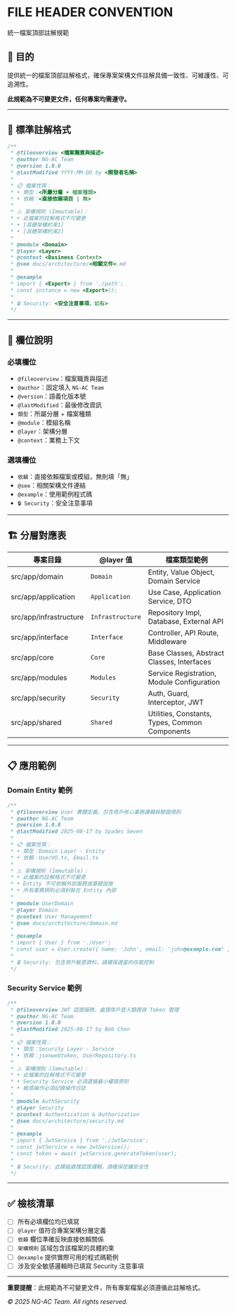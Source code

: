 # FILE HEADER CONVENTION
統一檔案頂部註解規範

## 🎯 目的
提供統一的檔案頂部註解格式，確保專案架構文件註解具備一致性、可維護性、可追溯性。

**此規範為不可變更文件，任何專案均需遵守。**

---

## 📌 標準註解格式

```typescript
/**
 * @fileoverview <檔案職責與描述>
 * @author NG-AC Team
 * @version 1.0.0
 * @lastModified YYYY-MM-DD by <開發者名稱>
 *
 * 📋 檔案性質：
 * • 類型：<所屬分層 + 檔案種類>
 * • 依賴：<直接依賴項目 | 無>
 *
 * ⚠️ 架構規則 (Immutable)：
 * • 此檔案的註解格式不可變更
 * • [具體架構約束1]
 * • [具體架構約束2]
 *
 * @module <Domain>
 * @layer <Layer>
 * @context <Business Context>
 * @see docs/architecture/<相關文件>.md
 *
 * @example
 * import { <Export> } from './path';
 * const instance = new <Export>();
 *
 * 🔒 Security: <安全注意事項，如有>
 */
```

---

## 📝 欄位說明

### 必填欄位
- `@fileoverview`：檔案職責與描述
- `@author`：固定填入 `NG-AC Team`
- `@version`：語義化版本號
- `@lastModified`：最後修改資訊
- `類型`：所屬分層 + 檔案種類
- `@module`：模組名稱
- `@layer`：架構分層
- `@context`：業務上下文

### 選填欄位
- `依賴`：直接依賴檔案或模組，無則填「無」
- `@see`：相關架構文件連結
- `@example`：使用範例程式碼
- `🔒 Security`：安全注意事項

---

## 🏗️ 分層對應表

| 專案目錄 | @layer 值 | 檔案類型範例 |
|----------|-----------|-------------|
| src/app/domain | `Domain` | Entity, Value Object, Domain Service |
| src/app/application | `Application` | Use Case, Application Service, DTO |
| src/app/infrastructure | `Infrastructure` | Repository Impl, Database, External API |
| src/app/interface | `Interface` | Controller, API Route, Middleware |
| src/app/core | `Core` | Base Classes, Abstract Classes, Interfaces |
| src/app/modules | `Modules` | Service Registration, Module Configuration |
| src/app/security | `Security` | Auth, Guard, Interceptor, JWT |
| src/app/shared | `Shared` | Utilities, Constants, Types, Common Components |

---

## 📋 應用範例

### Domain Entity 範例
```typescript
/**
 * @fileoverview User 實體定義，包含用戶核心業務邏輯與驗證規則
 * @author NG-AC Team
 * @version 1.0.0
 * @lastModified 2025-08-17 by Spades Seven
 *
 * 📋 檔案性質：
 * • 類型：Domain Layer - Entity
 * • 依賴：UserVO.ts, Email.ts
 *
 * ⚠️ 架構規則 (Immutable)：
 * • 此檔案的註解格式不可變更
 * • Entity 不可依賴外部服務或基礎設施
 * • 所有業務規則必須封裝在 Entity 內部
 *
 * @module UserDomain
 * @layer Domain
 * @context User Management
 * @see docs/architecture/domain.md
 *
 * @example
 * import { User } from './User';
 * const user = User.create({ name: 'John', email: 'john@example.com' });
 *
 * 🔒 Security: 包含用戶敏感資料，請確保適當的存取控制
 */
```

### Security Service 範例
```typescript
/**
 * @fileoverview JWT 認證服務，處理用戶登入驗證與 Token 管理
 * @author NG-AC Team
 * @version 1.0.0
 * @lastModified 2025-08-17 by Bob Chen
 *
 * 📋 檔案性質：
 * • 類型：Security Layer - Service
 * • 依賴：jsonwebtoken, UserRepository.ts
 *
 * ⚠️ 架構規則 (Immutable)：
 * • 此檔案的註解格式不可變更
 * • Security Service 必須遵循最小權限原則
 * • 敏感操作必須記錄操作日誌
 *
 * @module AuthSecurity
 * @layer Security
 * @context Authentication & Authorization
 * @see docs/architecture/security.md
 *
 * @example
 * import { JwtService } from './JwtService';
 * const jwtService = new JwtService();
 * const token = await jwtService.generateToken(user);
 *
 * 🔒 Security: 此模組處理認證邏輯，請確保密鑰安全性
 */
```

---

## ✅ 檢核清單

- [ ] 所有必填欄位均已填寫
- [ ] `@layer` 值符合專案架構分層定義
- [ ] `依賴` 欄位準確反映直接依賴關係
- [ ] `架構規則` 區域包含該檔案的具體約束
- [ ] `@example` 提供實際可用的程式碼範例
- [ ] 涉及安全敏感邏輯時已填寫 Security 注意事項

---

**重要提醒**：此規範為不可變更文件，所有專案檔案必須遵循此註解格式。

*© 2025 NG-AC Team. All rights reserved.*
